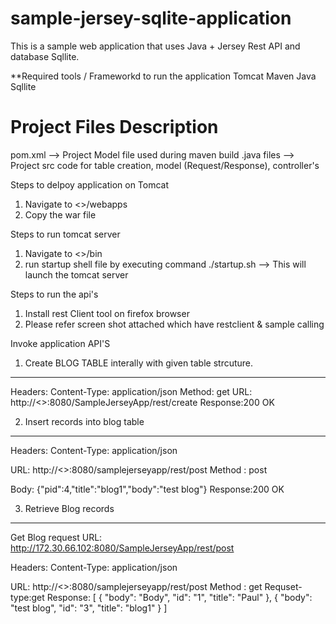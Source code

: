 sample-jersey-sqlite-application
==================================

This is a sample web application that uses Java + Jersey Rest API and database Sqllite.


**Required tools / Frameworkd to run the application
Tomcat
Maven
Java
Sqllite

Project Files Description
===========================


pom.xml --> Project Model file used during maven build
.java files --> Project src code for table creation, model (Request/Response), controller's


Steps to delpoy application on Tomcat

1) Navigate to <<TomcatHome>>/webapps 
2) Copy the war file

Steps to run tomcat server

1) Navigate to <<TomcatHome>>/bin
2) run startup shell file by executing command ./startup.sh --> This will launch the tomcat server 


Steps to run the api's
1) Install rest Client tool on firefox browser
2) Please refer screen shot attached which have restclient & sample calling


Invoke application API'S


1) Create BLOG TABLE interally with given table strcuture.
**************************************************************
Headers:
	Content-Type: application/json
Method: get
URL:
	http://<<serverip>>:8080/SampleJerseyApp/rest/create
Response:200 OK   	

2) Insert records into blog table
**************************************************************
Headers:
	Content-Type: application/json
	
URL:
http://<<serverip>>:8080/samplejerseyapp/rest/post
Method : post

Body:
	{"pid":4,"title":"blog1","body":"test blog"}
Response:200 OK 

3) Retrieve Blog records
**************************************************************
Get Blog request URL:
http://172.30.66.102:8080/SampleJerseyApp/rest/post

Headers:
	Content-Type: application/json

URL:
http://<<serverip>>:8080/samplejerseyapp/rest/post
Method : get
Requset-type:get
Response:
    [
        {
            "body": "Body",
            "id": "1",
            "title": "Paul"
        },
        {
            "body": "test blog",
            "id": "3",
            "title": "blog1"
        }
    ]









